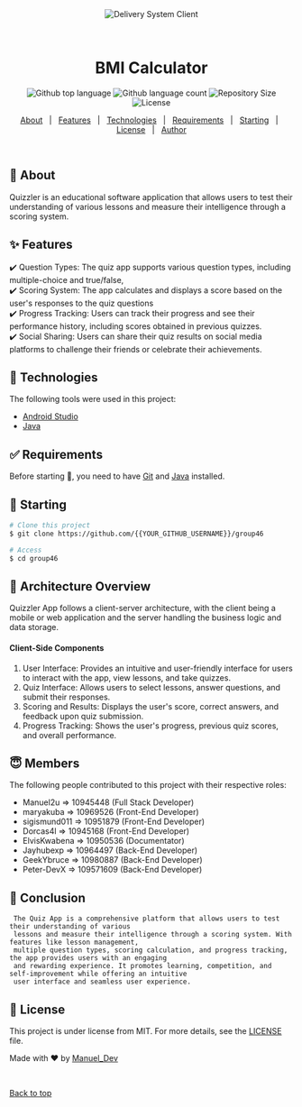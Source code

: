 <div align="center" id="top"> 
  <img src="./.github/app.gif" alt="Delivery System Client" />

&#xa0;

  <!-- <a href="https://deliverysystemclient.netlify.app">Demo</a> -->
</div>

<h1 align="center">BMI Calculator</h1>

<p align="center">
  <img alt="Github top language" src="https://img.shields.io/github/languages/top/{{YOUR_GITHUB_USERNAME}}/delivery-system-client?color=56BEB8">

  <img alt="Github language count" src="https://img.shields.io/github/languages/count/{{YOUR_GITHUB_USERNAME}}/delivery-system-client?color=56BEB8">

  <img alt="Repository Size" src="https://img.shields.io/github/repo-size/{{YOUR_GITHUB_USERNAME}}/delivery-system-client?color=56BEB8">

  <img alt="License" src="https://img.shields.io/github/license/{{YOUR_GITHUB_USERNAME}}/delivery-system-client?color=56BEB8">

  <!-- <img alt="Github issues" src="https://img.shields.io/github/issues/{{YOUR_GITHUB_USERNAME}}/delivery-system-client?color=56BEB8" /> -->

  <!-- <img alt="Github forks" src="https://img.shields.io/github/forks/{{YOUR_GITHUB_USERNAME}}/delivery-system-client?color=56BEB8" /> -->

  <!-- <img alt="Github stars" src="https://img.shields.io/github/stars/{{YOUR_GITHUB_USERNAME}}/delivery-system-client?color=56BEB8" /> -->
</p>
  
<!-- Status -->

<!-- <h4 align="center">
	🚧  Delivery System Client 🚀 Under construction...  🚧
</h4>

<hr> -->

<p align="center">
  <a href="#dart-about">About</a> &#xa0; | &#xa0; 
  <a href="#sparkles-features">Features</a> &#xa0; | &#xa0;
  <a href="#rocket-technologies">Technologies</a> &#xa0; | &#xa0;
  <a href="#white_check_mark-requirementsforapp">Requirements</a> &#xa0; | &#xa0;
  <a href="#checkered_flag-starting">Starting</a> &#xa0; | &#xa0;
  <a href="#memo-license">License</a> &#xa0; | &#xa0;
  <a href="https://github.com/{{YOUR_GITHUB_USERNAME}}" target="_blank">Author</a>
</p>

<br>

## :dart: About

Quizzler is an educational software application that allows users to test their understanding of various lessons and measure their intelligence through a scoring system. 

## :sparkles: Features

:heavy_check_mark: Question Types: The quiz app supports various question types, including multiple-choice and true/false,\
:heavy_check_mark: Scoring System: The app calculates and displays a score based on the user's responses to the quiz questions\
:heavy_check_mark: Progress Tracking: Users can track their progress and see their performance history, including scores obtained in previous quizzes.\
:heavy_check_mark: Social Sharing: Users can share their quiz results on social media platforms to challenge their friends or celebrate their achievements.

## :rocket: Technologies

The following tools were used in this project:

- [Android Studio](https://android.com/)
- [Java](https://oracle.com/)

## :white_check_mark: Requirements

Before starting :checkered_flag:, you need to have [Git](https://git-scm.com) and [Java](https://nodejs.org/en/) installed.

## :checkered_flag: Starting

```bash
# Clone this project
$ git clone https://github.com/{{YOUR_GITHUB_USERNAME}}/group46

# Access
$ cd group46


```

## :robot: Architecture Overview

   Quizzler App follows a client-server architecture, with the client being a mobile or web application 
   and the server handling the business logic and data storage.

<h4>Client-Side Components</h4>

1.  User Interface: Provides an intuitive and user-friendly interface for users to interact with the app, view lessons, and take quizzes.
2.  Quiz Interface: Allows users to select lessons, answer questions, and submit their responses.
3.  Scoring and Results: Displays the user's score, correct answers, and feedback upon quiz submission.
4.  Progress Tracking: Shows the user's progress, previous quiz scores, and overall performance.



## :innocent: Members

The following people contributed to this project with their respective roles:

- Manuel2u => 10945448 (Full Stack Developer)
- maryakuba => 10969526 (Front-End Developer)
- sigismund011 => 10951879 (Front-End Developer)
- Dorcas4l => 10945168 (Front-End Developer)
- ElvisKwabena => 10950536 (Documentator)
- Jayhubexp => 10964497 (Back-End Developer)
- GeekYbruce => 10980887 (Back-End Developer)
- Peter-DevX => 109571609 (Back-End Developer)

## :triangular_flag_on_post: Conclusion

```
 The Quiz App is a comprehensive platform that allows users to test their understanding of various
 lessons and measure their intelligence through a scoring system. With features like lesson management,
 multiple question types, scoring calculation, and progress tracking, the app provides users with an engaging
 and rewarding experience. It promotes learning, competition, and self-improvement while offering an intuitive
 user interface and seamless user experience.

```

## :memo: License

This project is under license from MIT. For more details, see the [LICENSE](LICENSE.md) file.

Made with :heart: by <a href="https://github.com/Manuel2u" target="_blank">Manuel_Dev</a>

&#xa0;

<a href="#top">Back to top</a>


[//]: # "NB: In the previous commits we were working on a BMI calculator and we switched over to the Quiz App ."

#
